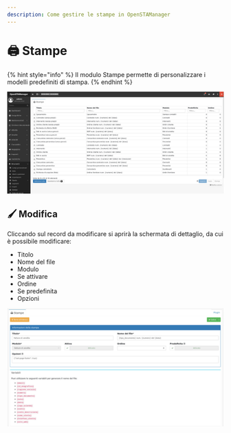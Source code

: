 ```yaml
---
description: Come gestire le stampe in OpenSTAManager
---
```


# 🖨 Stampe

{% hint style="info" %}
Il modulo Stampe permette di personalizzare i modelli predefiniti di stampa.
{% endhint %}

![](<../../../.gitbook/assets/image (534).png>)

## 🖌️ Modifica

Cliccando sul record da modificare si aprirà la schermata di dettaglio, da cui è possibile modificare:

* Titolo
* Nome del file
* Modulo
* Se attivare
* Ordine
* Se predefinita
* Opzioni

![](<../../../.gitbook/assets/image (469).png>)
